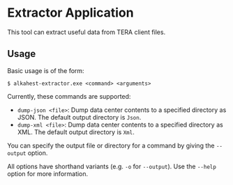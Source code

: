 # Extractor Application

This tool can extract useful data from TERA client files.

## Usage

Basic usage is of the form:

    $ alkahest-extractor.exe <command> <arguments>

Currently, these commands are supported:

* `dump-json <file>`: Dump data center contents to a specified directory as
  JSON. The default output directory is `Json`.
* `dump-xml <file>`: Dump data center contents to a specified directory as XML.
  The default output directory is `Xml`.

You can specify the output file or directory for a command by giving the
`--output` option.

All options have shorthand variants (e.g. `-o` for `--output`). Use the
`--help` option for more information.
